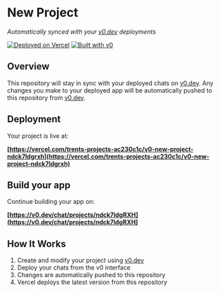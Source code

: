 # New Project

*Automatically synced with your [v0.dev](https://v0.dev) deployments*

[![Deployed on Vercel](https://img.shields.io/badge/Deployed%20on-Vercel-black?style=for-the-badge&logo=vercel)](https://vercel.com/trents-projects-ac230c1c/v0-new-project-ndck7ldgrxh)
[![Built with v0](https://img.shields.io/badge/Built%20with-v0.dev-black?style=for-the-badge)](https://v0.dev/chat/projects/ndck7ldgRXH)

## Overview

This repository will stay in sync with your deployed chats on [v0.dev](https://v0.dev).
Any changes you make to your deployed app will be automatically pushed to this repository from [v0.dev](https://v0.dev).

## Deployment

Your project is live at:

**[https://vercel.com/trents-projects-ac230c1c/v0-new-project-ndck7ldgrxh](https://vercel.com/trents-projects-ac230c1c/v0-new-project-ndck7ldgrxh)**

## Build your app

Continue building your app on:

**[https://v0.dev/chat/projects/ndck7ldgRXH](https://v0.dev/chat/projects/ndck7ldgRXH)**

## How It Works

1. Create and modify your project using [v0.dev](https://v0.dev)
2. Deploy your chats from the v0 interface
3. Changes are automatically pushed to this repository
4. Vercel deploys the latest version from this repository
